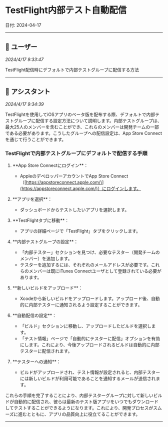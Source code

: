 # TestFlight内部テスト自動配信

日付: 2024-04-17

---

## 👤 ユーザー
*2024/4/17 9:33:47*

TestFlight配信時にデフォルトで内部テストグループに配信する方法

---

## 🤖 アシスタント
*2024/4/17 9:34:39*

TestFlightを使用してiOSアプリのベータ版を配布する際、デフォルトで内部テストグループに配信する設定方法について説明します。内部テストグループは、最大25人のメンバーを含むことができ、これらのメンバーは開発チームの一部である必要があります。こうしたグループへの配信設定は、App Store Connectを通じて行うことができます。

### TestFlightで内部テストグループにデフォルトで配信する手順

1. \*\*App Store Connectにログイン\*\*：
   - AppleのデベロッパーアカウントでApp Store Connect（\[https://appstoreconnect.apple.com/\](https://appstoreconnect.apple.com/)）にログインします。

2. \*\*アプリを選択\*\*：
   - ダッシュボードからテストしたいアプリを選択します。

3. \*\*TestFlightタブに移動\*\*：
   - アプリの詳細ページで「TestFlight」タブをクリックします。

4. \*\*内部テストグループの設定\*\*：
   - 「内部テスター」セクションを見つけ、必要なテスター（開発チームのメンバー）を追加します。
   - テスターを追加するには、それぞれのメールアドレスが必要です。これらのメンバーは既にiTunes Connectユーザとして登録されている必要があります。

5. \*\*新しいビルドをアップロード\*\*：
   - Xcodeから新しいビルドをアップロードします。アップロード後、自動的に内部テスターに通知されるよう設定することができます。

6. \*\*自動配信の設定\*\*：
   - 「ビルド」セクションに移動し、アップロードしたビルドを選択します。
   - 「テスト情報」ページで「自動的にテスターに配信」オプションを有効にします。これにより、今後アップロードされるビルドは自動的に内部テスターに配信されます。

7. \*\*テスターへの通知\*\*：
   - ビルドがアップロードされ、テスト情報が設定されると、内部テスターには新しいビルドが利用可能であることを通知するメールが送信されます。

これらの手順を完了することにより、内部テスターグループに対して新しいビルドが自動的に配信され、彼らは最新のテスト版アプリをいつでもダウンロードしてテストすることができるようになります。これにより、開発プロセスがスムーズに進むとともに、アプリの品質向上に役立てることができます。

---
